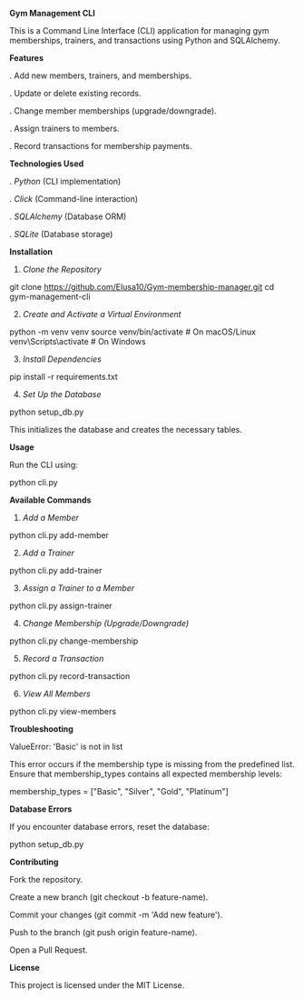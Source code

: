 **Gym Management CLI**

This is a Command Line Interface (CLI) application for managing gym memberships, trainers, and transactions using Python and SQLAlchemy.

**Features**

. Add new members, trainers, and memberships.

. Update or delete existing records.

. Change member memberships (upgrade/downgrade).

. Assign trainers to members.

. Record transactions for membership payments.

**Technologies Used**

. *Python* (CLI implementation)

. *Click* (Command-line interaction)

. *SQLAlchemy* (Database ORM)

. *SQLite* (Database storage)


**Installation**

1. *Clone the Repository*

git clone https://github.com/Elusa10/Gym-membership-manager.git
cd gym-management-cli

2. *Create and Activate a Virtual Environment*

python -m venv venv
source venv/bin/activate  # On macOS/Linux
venv\Scripts\activate  # On Windows

3. *Install Dependencies*

pip install -r requirements.txt

4. *Set Up the Database*

python setup_db.py

This initializes the database and creates the necessary tables.


**Usage**

Run the CLI using:

python cli.py <command>

**Available Commands**

1. *Add a Member*

python cli.py add-member

2. *Add a Trainer*

python cli.py add-trainer

3. *Assign a Trainer to a Member*

python cli.py assign-trainer

4. *Change Membership (Upgrade/Downgrade)*

python cli.py change-membership

5. *Record a Transaction*

python cli.py record-transaction

6. *View All Members*

python cli.py view-members


**Troubleshooting**

ValueError: 'Basic' is not in list

This error occurs if the membership type is missing from the predefined list. Ensure that membership_types contains all expected membership levels:

membership_types = ["Basic", "Silver", "Gold", "Platinum"]

**Database Errors**

If you encounter database errors, reset the database:

python setup_db.py

**Contributing**

Fork the repository.

Create a new branch (git checkout -b feature-name).

Commit your changes (git commit -m 'Add new feature').

Push to the branch (git push origin feature-name).

Open a Pull Request.

**License**

This project is licensed under the MIT License.

